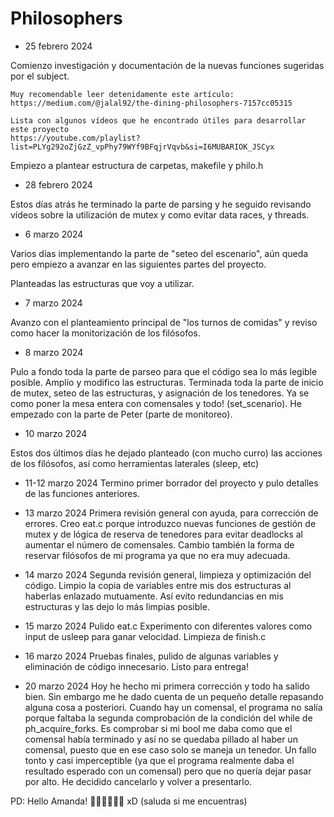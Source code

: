 # Philosophers

- 25 febrero 2024

Comienzo investigación y documentación de la nuevas funciones sugeridas por el subject.

	Muy recomendable leer detenidamente este artículo:
	https://medium.com/@jalal92/the-dining-philosophers-7157cc05315

	Lista con algunos vídeos que he encontrado útiles para desarrollar este proyecto
	https://youtube.com/playlist?list=PLYg292oZjGzZ_vpPhy79WYf9BFqjrVqvb&si=I6MUBARIOK_JSCyx

Empiezo a plantear estructura de carpetas, makefile y philo.h

- 28 febrero 2024

Estos días atrás he terminado la parte de parsing y he seguido revisando vídeos sobre la utilización de mutex y como evitar data races, y threads.

- 6 marzo 2024

Varios días implementando la parte de "seteo del escenario", aún queda pero empiezo a avanzar en las siguientes partes del proyecto.

Planteadas las estructuras que voy a utilizar.

- 7 marzo 2024

Avanzo con el planteamiento principal de "los turnos de comidas" y reviso como hacer la monitorización de los filósofos.

- 8 marzo 2024

Pulo a fondo toda la parte de parseo para que el código sea lo más legible posible.
Amplío y modifico las estructuras.
Terminada toda la parte de inicio de mutex, seteo de las estructuras, y asignación de los tenedores. Ya se como poner la mesa entera con comensales y todo! (set_scenario).
He empezado con la parte de Peter (parte de monitoreo).

- 10 marzo 2024

Estos dos últimos días he dejado planteado (con mucho curro) las acciones de los filósofos, así como herramientas laterales (sleep, etc)


- 11-12 marzo 2024
Termino primer borrador del proyecto y pulo detalles de las funciones anteriores.

- 13 marzo 2024
Primera revisión general con ayuda, para corrección de errores.
Creo eat.c porque introduzco nuevas funciones de gestión de mutex y de lógica de reserva de tenedores para evitar deadlocks al aumentar el número de comensales.
Cambio también la forma de reservar filósofos de mi programa ya que no era muy adecuada.

- 14 marzo 2024
Segunda revisión general, limpieza y optimización del código.
Limpio la copia de variables entre mis dos estructuras al haberlas enlazado mutuamente.
Así evito redundancias en mis estructuras y las dejo lo más limpias posible.

- 15 marzo 2024
Pulido eat.c
Experimento con diferentes valores como input de usleep para ganar velocidad.
Limpieza de finish.c

- 16 marzo 2024
Pruebas finales, pulido de algunas variables y eliminación de código innecesario.
Listo para entrega!

- 20 marzo 2024
Hoy he hecho mi primera corrección y todo ha salido bien.
Sin embargo me he dado cuenta de un pequeño detalle repasando alguna cosa a posteriori.
Cuando hay un comensal, el programa no salía porque faltaba la segunda comprobación de la condición del while de ph_acquire_forks.
Es comprobar si mi bool me daba como que el comensal había terminado y así no se quedaba pillado al haber un comensal, puesto que en ese caso solo se maneja un tenedor. Un fallo tonto y casi imperceptible (ya que el programa realmente daba el resultado esperado con un comensal) pero que no quería dejar pasar por alto.
He decidido cancelarlo y volver a presentarlo.





PD: Hello Amanda! 🖖🏻🖖🏻🖖🏻 xD
(saluda si me encuentras) 
